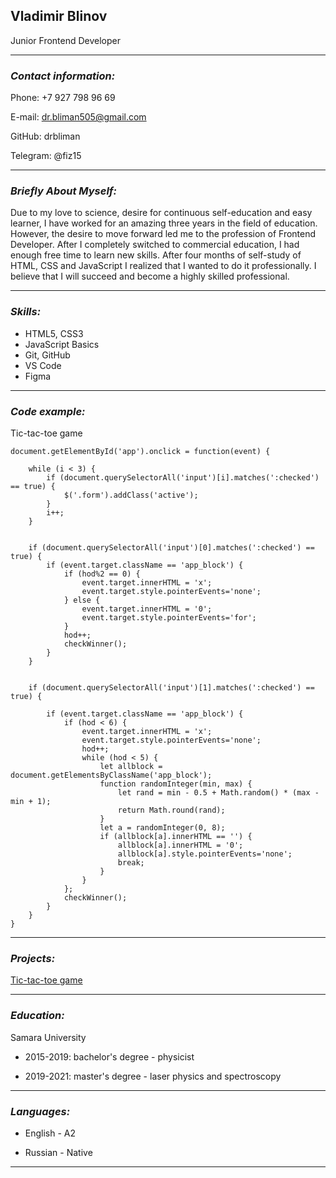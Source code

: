 ## **Vladimir Blinov**

Junior Frontend Developer

------

### _Contact information:_

Phone: +7 927 798 96 69

E-mail: dr.bliman505@gmail.com

GitHub: drbliman

Telegram: @fiz15

------

### _Briefly About Myself:_

Due to my love to science, desire for continuous self-education and easy learner, I have worked for an amazing three years in the field of education. However, the desire to move forward led me to the profession of Frontend Developer. After I completely switched to commercial education, I had enough free time to learn new skills. After four months of self-study of HTML, CSS and JavaScript I realized that I wanted to do it professionally. I believe that I will succeed and become a highly skilled professional.

------

### _Skills:_

* HTML5, CSS3
* JavaScript Basics
* Git, GitHub
* VS Code
* Figma

------

### _Code example:_

Tic-tac-toe game

```
document.getElementById('app').onclick = function(event) {

    while (i < 3) {
        if (document.querySelectorAll('input')[i].matches(':checked') == true) {
            $('.form').addClass('active');
        }
        i++;
    }
    

    if (document.querySelectorAll('input')[0].matches(':checked') == true) {
        if (event.target.className == 'app_block') {
            if (hod%2 == 0) {
                event.target.innerHTML = 'x';
                event.target.style.pointerEvents='none';
            } else {
                event.target.innerHTML = '0';
                event.target.style.pointerEvents='for';
            }
            hod++;
            checkWinner();
        }
    }

 
    if (document.querySelectorAll('input')[1].matches(':checked') == true) {
        
        if (event.target.className == 'app_block') {
            if (hod < 6) {
                event.target.innerHTML = 'x';
                event.target.style.pointerEvents='none';
                hod++;
                while (hod < 5) {
                    let allblock = document.getElementsByClassName('app_block');
                    function randomInteger(min, max) {
                        let rand = min - 0.5 + Math.random() * (max - min + 1);
                        return Math.round(rand);
                    }
                    let a = randomInteger(0, 8);
                    if (allblock[a].innerHTML == '') {
                        allblock[a].innerHTML = '0';
                        allblock[a].style.pointerEvents='none';
                        break;
                    }
                }
            };
            checkWinner();
        }
    }
}
```

------

### _Projects:_

[Tic-tac-toe game](https://drbliman.github.io/Tic-tac-toe_v0.1/)

------

### _Education:_

Samara University

* 2015-2019: bachelor's degree - physicist

* 2019-2021: master's degree - laser physics and spectroscopy

------

### _Languages:_

* English - A2

* Russian - Native

------